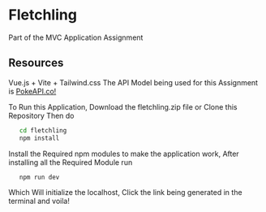 # Fletchling

Part of the MVC Application Assignment

## Resources

Vue.js + Vite + Tailwind.css
The API Model being used for this Assignment is [PokeAPI.co!](https://pokeapi.co)


To Run this Application, Download the fletchling.zip file or Clone this Repository Then do

```bash
   cd fletchling
   npm install
```

Install the Required npm modules to make the application work,
After installing all the Required Module run

```bash
   npm run dev
```

Which Will initialize the localhost, Click the link being generated in the terminal and voila!
